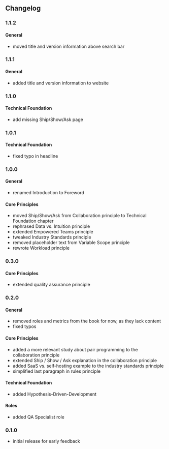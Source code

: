 ## Changelog

### 1.1.2

#### General

- moved title and version information above search bar

### 1.1.1

#### General

- added title and version information to website

### 1.1.0

#### Technical Foundation

- add missing Ship/Show/Ask page  

### 1.0.1

#### Technical Foundation

- fixed typo in headline

### 1.0.0
 
#### General

- renamed Introduction to Foreword

#### Core Principles

- moved Ship/Show/Ask from Collaboration principle to Technical Foundation chapter
- rephrased Data vs. Intuition principle
- extended Empowered Teams principle
- tweaked Industry Standards principle
- removed placeholder text from Variable Scope principle
- rewrote Workload principle

### 0.3.0

#### Core Principles

- extended quality assurance principle

### 0.2.0 

#### General

- removed roles and metrics from the book for now, as they lack content
- fixed typos

#### Core Principles

- added a more relevant study about pair programming to the collaboration principle
- extended Ship / Show / Ask explanation in the collaboration principle
- added SaaS vs. self-hosting example to the industry standards principle
- simplified last paragraph in rules principle

#### Technical Foundation

- added Hypothesis-Driven-Development 

#### Roles

- added QA Specialist role

### 0.1.0

- initial release for early feedback
